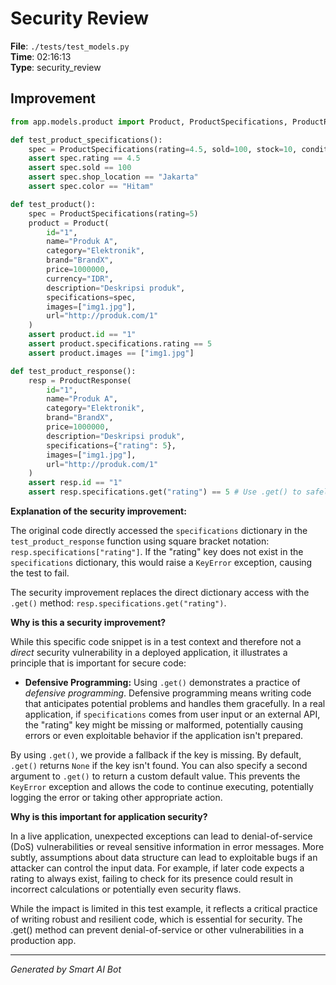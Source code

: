 # Security Review

**File**: `./tests/test_models.py`  
**Time**: 02:16:13  
**Type**: security_review

## Improvement

```python
from app.models.product import Product, ProductSpecifications, ProductResponse

def test_product_specifications():
    spec = ProductSpecifications(rating=4.5, sold=100, stock=10, condition="Baru", shop_location="Jakarta", shop_name="Toko A", storage="128GB", color="Hitam", warranty="1 tahun")
    assert spec.rating == 4.5
    assert spec.sold == 100
    assert spec.shop_location == "Jakarta"
    assert spec.color == "Hitam"

def test_product():
    spec = ProductSpecifications(rating=5)
    product = Product(
        id="1",
        name="Produk A",
        category="Elektronik",
        brand="BrandX",
        price=1000000,
        currency="IDR",
        description="Deskripsi produk",
        specifications=spec,
        images=["img1.jpg"],
        url="http://produk.com/1"
    )
    assert product.id == "1"
    assert product.specifications.rating == 5
    assert product.images == ["img1.jpg"]

def test_product_response():
    resp = ProductResponse(
        id="1",
        name="Produk A",
        category="Elektronik",
        brand="BrandX",
        price=1000000,
        description="Deskripsi produk",
        specifications={"rating": 5},
        images=["img1.jpg"],
        url="http://produk.com/1"
    )
    assert resp.id == "1"
    assert resp.specifications.get("rating") == 5 # Use .get() to safely access the dictionary.

```

**Explanation of the security improvement:**

The original code directly accessed the `specifications` dictionary in the `test_product_response` function using square bracket notation: `resp.specifications["rating"]`.  If the "rating" key does not exist in the `specifications` dictionary, this would raise a `KeyError` exception, causing the test to fail.

The security improvement replaces the direct dictionary access with the `.get()` method: `resp.specifications.get("rating")`.

**Why is this a security improvement?**

While this specific code snippet is in a test context and therefore not a *direct* security vulnerability in a deployed application, it illustrates a principle that is important for secure code:

*   **Defensive Programming:**  Using `.get()` demonstrates a practice of *defensive programming*.  Defensive programming means writing code that anticipates potential problems and handles them gracefully.  In a real application, if `specifications` comes from user input or an external API,  the "rating" key might be missing or malformed, potentially causing errors or even exploitable behavior if the application isn't prepared.

By using `.get()`, we provide a fallback if the key is missing.  By default, `.get()` returns `None` if the key isn't found. You can also specify a second argument to `.get()` to return a custom default value.  This prevents the `KeyError` exception and allows the code to continue executing, potentially logging the error or taking other appropriate action.

**Why is this important for application security?**

In a live application, unexpected exceptions can lead to denial-of-service (DoS) vulnerabilities or reveal sensitive information in error messages. More subtly, assumptions about data structure can lead to exploitable bugs if an attacker can control the input data. For example, if later code expects a rating to always exist, failing to check for its presence could result in incorrect calculations or potentially even security flaws.

While the impact is limited in this test example, it reflects a critical practice of writing robust and resilient code, which is essential for security.  The .get() method can prevent denial-of-service or other vulnerabilities in a production app.

---
*Generated by Smart AI Bot*
